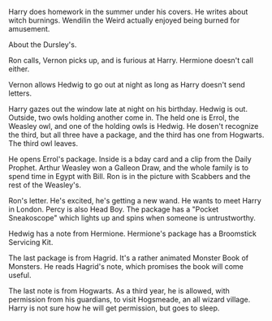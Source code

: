 Harry does homework in the summer under his covers. He writes about witch
burnings. Wendilin the Weird actually enjoyed being burned for amusement.

About the Dursley's.

Ron calls, Vernon picks up, and is furious at Harry. Hermione doesn't call
either.

Vernon allows Hedwig to go out at night as long as Harry doesn't send letters.

Harry gazes out the window late at night on his birthday. Hedwig is out.
Outside, two owls holding another come in. The held one is Errol, the Weasley
owl, and one of the holding owls is Hedwig. He dosen't recognize the third, but
all three have a package, and the third has one from Hogwarts. The third owl
leaves.

He opens Errol's package. Inside is a bday card and a clip from the Daily
Prophet. Arthur Weasley won a Galleon Draw, and the whole family is to spend
time in Egypt with Bill. Ron is in the picture with Scabbers and the rest of
the Weasley's.

Ron's letter. He's excited, he's getting a new wand. He wants to meet Harry in
London. Percy is also Head Boy. The package has a "Pocket Sneakoscope" which
lights up and spins when someone is untrustworthy.

Hedwig has a note from Hermione. Hermione's package has a Broomstick Servicing
Kit.

The last package is from Hagrid. It's a rather animated Monster Book of
Monsters. He reads Hagrid's note, which promises the book will come useful.

The last note is from Hogwarts. As a third year, he is allowed, with permission
from his guardians, to visit Hogsmeade, an all wizard village. Harry is not
sure how he will get permission, but goes to sleep.
